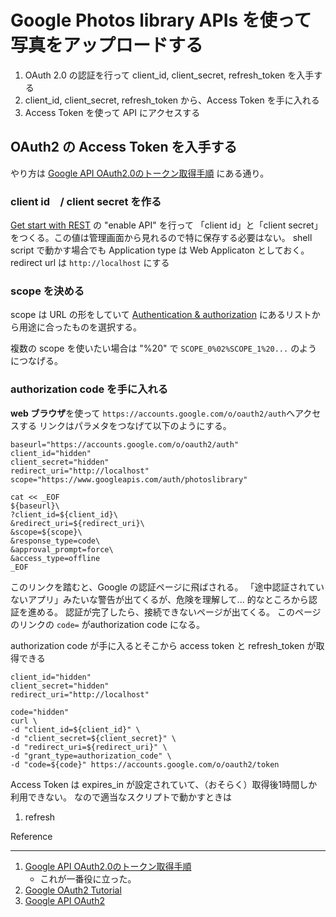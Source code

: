 # Google Photos library APIs を使って写真をアップロードする
   
1. OAuth 2.0 の認証を行って client_id, client_secret, refresh_token を入手する
1. client_id, client_secret, refresh_token から、Access Token を手に入れる
1. Access Token を使って API にアクセスする

## OAuth2 の Access Token を入手する
やり方は [Google API OAuth2.0のトークン取得手順](https://qiita.com/giiko_/items/b0b2ff41dfb0a62d628b) にある通り。

### client id　/ client secret を作る
[Get start with REST](https://developers.google.com/photos/library/guides/get-started) の "enable API" を行って
「client id」と「client secret」 をつくる。この値は管理画面から見れるので特に保存する必要はない。
shell script で動かす場合でも Application type は Web Applicaton としておく。redirect url は `http://localhost` にする

### scope を決める
scope は URL の形をしていて
[Authentication & authorization](https://developers.google.com/photos/library/guides/authentication-authorization) 
にあるリストから用途に合ったものを選択する。

複数の scope を使いたい場合は "%20" で `SCOPE_0%02%SCOPE_1%20...` のようにつなげる。

### authorization code を手に入れる
**web ブラウザ**を使って `https://accounts.google.com/o/oauth2/auth`へアクセスする
リンクはパラメタをつなげて以下のようにする。

```
baseurl="https://accounts.google.com/o/oauth2/auth"
client_id="hidden"
client_secret="hidden"
redirect_uri="http://localhost"
scope="https://www.googleapis.com/auth/photoslibrary"

cat << _EOF
${baseurl}\
?client_id=${client_id}\
&redirect_uri=${redirect_uri}\
&scope=${scope}\
&response_type=code\
&approval_prompt=force\
&access_type=offline
_EOF
```
このリンクを踏むと、Google の認証ページに飛ばされる。
「途中認証されていないアプリ」みたいな警告が出てくるが、危険を理解して... 的なところから認証を進める。
認証が完了したら、接続できないページが出てくる。
このページのリンクの `code=` がauthorization code になる。

authorization code が手に入るとそこから access token と refresh_token が取得できる
```
client_id="hidden"
client_secret="hidden"
redirect_uri="http://localhost"

code="hidden"
curl \
-d "client_id=${client_id}" \
-d "client_secret=${client_secret}" \
-d "redirect_uri=${redirect_uri}" \
-d "grant_type=authorization_code" \
-d "code=${code}" https://accounts.google.com/o/oauth2/token
```

Access Token は expires_in が設定されていて、（おそらく）取得後1時間しか利用できない。
なので適当なスクリプトで動かすときは
1. refresh

Reference
- - -
1. [Google API OAuth2.0のトークン取得手順](https://qiita.com/giiko_/items/b0b2ff41dfb0a62d628b)
   - これが一番役に立った。
1. [Google OAuth2 Tutorial](https://requests-oauthlib.readthedocs.io/en/latest/examples/google.html)
1. [Google API OAuth2](https://qiita.com/giiko_/items/b0b2ff41dfb0a62d628b)
